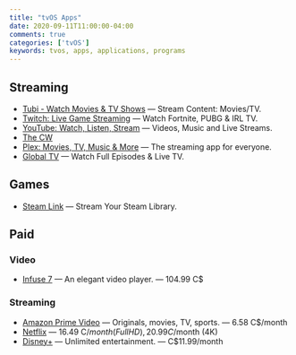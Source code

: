 ```yaml
---
title: "tvOS Apps"
date: 2020-09-11T11:00:00-04:00
comments: true
categories: ['tvOS']
keywords: tvos, apps, applications, programs
---
```


## Streaming

* [Tubi - Watch Movies & TV Shows](https://apps.apple.com/ca/app/tubi-watch-movies-tv-shows/id886445756#?platform=appleTV) — Stream Content: Movies/TV.
* [Twitch: Live Game Streaming](https://apps.apple.com/ca/app/twitch-live-game-streaming/id460177396#?platform=appleTV) — Watch Fortnite, PUBG & IRL TV.
* [YouTube: Watch, Listen, Stream](https://apps.apple.com/ca/app/youtube-watch-upload-and-share-videos/id544007664#?platform=appleTV) — Videos, Music and Live Streams.
* [The CW](https://apps.apple.com/ca/app/the-cw/id491730359#?platform=appleTV)
* [Plex: Movies, TV, Music & More](https://apps.apple.com/ca/app/plex/id383457673#?platform=appleTV) — The streaming app for everyone.
* [Global TV](https://apps.apple.com/ca/app/global-tv/id404050595#?platform=appleTV) — Watch Full Episodes & Live TV.

## Games

* [Steam Link](https://apps.apple.com/ca/app/steam-link/id1246969117) — Stream Your Steam Library.

## Paid

### Video

* [Infuse 7](https://apps.apple.com/app/id1136220934#?platform=appleTV) — An elegant video player. — 104.99 C$

### Streaming

* [Amazon Prime Video](https://apps.apple.com/ca/app/amazon-prime-video/id545519333#?platform=appleTV) — Originals, movies, TV, sports. — 6.58 C$/month
* [Netflix](https://apps.apple.com/ca/app/netflix/id363590051#?platform=appleTV) — 16.49 C$/month (Full HD), 20.99 C$/month (4K)
* [Disney+](https://apps.apple.com/ca/app/disney/id1446075923#?platform=appleTV) — Unlimited entertainment. — C$11.99/month
